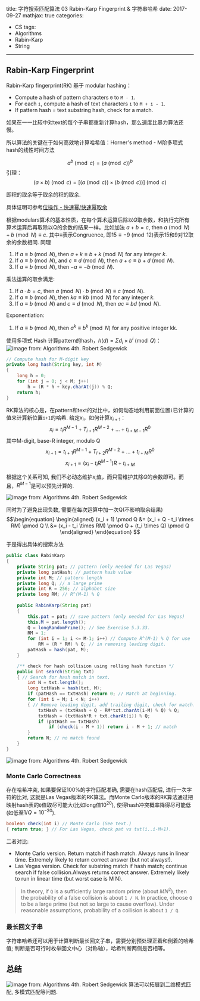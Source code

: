 title: 字符搜索匹配算法 03 Rabin-Karp Fingerprint & 字符串哈希
date: 2017-09-27
mathjax: true
categories:
- CS
tags:
- Algorithms
- Rabin-Karp
- String
---

## Rabin-Karp Fingerprint
Rabin-Karp fingerprint(RK) 基于 modular hashing：
- Compute a hash of pattern characters `0` to `M - 1`.
- For each `i`, compute a hash of text characters `i` to `M + i - 1`.
- If pattern hash = text substring hash, check for a match.

如果在一一比较中对text的每个子串都重新计算hash，那么速度比暴力算法还慢。
<!-- more -->

所以算法的关键在于如何高效地计算哈希值：Horner's method - M阶多项式hash的线性时间方法

$$a^b \pmod c = (a \pmod c)^b$$
引理：
$$(a \times b) \pmod c = [( a \pmod c ) \times (b \pmod c) ] \pmod c$$

即积的取余等于取余的积的取余.

具体证明可参考[位操作 - 快速幂/快速幂取余](/bits-operations-07/快速幂取余)

根据modulars算术的基本性质，在每个算术运算后除以$Q$取余数，和执行完所有算术运算后再取除以Q的余数的结果一样。比如加法 $a+b = c$, then $a\pmod N+b\pmod N \equiv c$. 其中$\equiv$表示Congruence, 即$15 \equiv -9\pmod{12}$表示$15$和$9$对$12$取余的余数相同. 同理
1. If $a\equiv b\pmod N$, then $a+k \equiv b+k \pmod N$ for any integer $k$.
2. If $a\equiv b\pmod N$, and $c\equiv d\pmod N$, then $a+c \equiv b+d \pmod N$.
3. If $a \equiv b\pmod N$, then $-a \equiv -b\pmod N$.

乘法运算的取余满足:
1. If $a \cdot b = c$, then $a\pmod N\cdot b\pmod N \equiv c \pmod{N}$.
2. If $a \equiv b \pmod{N}$, then $ka \equiv kb \pmod{N}$ for any integer $k$.
3. If $a \equiv b \pmod{N}$ and $c \equiv d \pmod{N}$, then $ac \equiv bd \pmod{N}$.

Exponentiation:
1. If $a\equiv b\pmod{N}$, then $a^k \equiv b^k \pmod{N}$ for any positive integer kk.

使用多项式 Hash 计算pattern的hash，$h(d) = \Sigma d_i \times b^i \pmod Q$：
![](/images/horner_method.png "image from:  Algorithms 4th. Robert Sedgewick")
```java
// Compute hash for M-digit key
private long hash(String key, int M)
{
    long h = 0;
    for (int j = 0; j < M; j++)
        h = (R * h + key.charAt(j)) % Q;
    return h;
}
```

RK算法的核心是，在pattern和text的对比中，如何动态地利用前面位置`i`已计算的值来计算新位置`i+1`的哈希. 给定$x_i$，如何计算$x_{i+1}$：
$$x_i = t_i R^{M-1} + T_{i+1}R^{M-2} + ... + t_{i+M-1}R^0$$
其中M-digit, base-R integer, modulo Q
$$x_{i+1} = t_{i+1}R^{M-1} + T_{i+2}R^{M-2} + ... + t_{i+M}R^0$$
$$x_{i+1} = (x_i - t_i R^{M-1}) R + t_{i+M}$$

根据这个关系可知, 我们不必动态维护$x_i$值，而只需维护其除$Q$的余数即可。而且，$R^{M-1}$是可以预先计算的.

![](/images/rk_key_computation.png "image from: Algorithms 4th. Robert Sedgewick")

同时为了避免出现负数, 需要在每次运算中加一次Q(不影响取余结果)
$$\begin{equation}
\begin{aligned}
(x_i + 1) \pmod Q &=  (x_i + Q - t_i \times RM) \pmod Q \\
                  &= (x_i - t_i \times RM) \pmod Q + (t_i \times Q) \pmod Q 
\end{aligned}
\end{equation} 
$$

于是得出具体的搜索方法
```java
public class RabinKarp
{
    private String pat; // pattern (only needed for Las Vegas)
    private long patHash; // pattern hash value
    private int M; // pattern length
    private long Q; // a large prime
    private int R = 256; // alphabet size
    private long RM; // R^(M-1) % Q
    
    public RabinKarp(String pat)
    {
        this.pat = pat; // save pattern (only needed for Las Vegas)
        this.M = pat.length();
        Q = longRandomPrime(); // See Exercise 5.3.33.
        RM = 1;
        for (int i = 1; i <= M-1; i++) // Compute R^(M-1) % Q for use
            RM = (R * RM) % Q; // in removing leading digit.
        patHash = hash(pat, M);
    }

    /** check for hash collision using rolling hash function */
    public int search(String txt)
    { // Search for hash match in text.
        int N = txt.length();
        long txtHash = hash(txt, M);
        if (patHash == txtHash) return 0; // Match at beginning.
        for (int i = M; i < N; i++)
        { // Remove leading digit, add trailing digit, check for match.
            txtHash = (txtHash + Q - RM*txt.charAt(i-M) % Q) % Q;
            txtHash = (txtHash*R + txt.charAt(i)) % Q;
            if (patHash == txtHash)
                if (check(i - M + 1)) return i - M + 1; // match
        }
        return N; // no match found
    }
}
```

![](/images/rk.png "image from:  Algorithms 4th. Robert Sedgewick")

### Monte Carlo Correctness
存在哈希冲突, 如果要保证100%的字符匹配准确, 需要在hash匹配后, 进行一次字符的比对, 这就是Las Vegas版本的RK算法。而Monte Carlo版本的RK算法通过把映射hash表的`Q`值取尽可能大(比如long值$10^{20}$), 使得hash冲突概率降得尽可能低(如低至$1/Q = 10^{-20}$).

```java
boolean check(int i) // Monte Carlo (See text.)
{ return true; } // For Las Vegas, check pat vs txt(i..i-M+1).
```

二者对比:
* Monte Carlo version. Return match if hash match. Always runs in linear time. Extremely likely to return correct answer (but not always!).
* Las Vegas version. Check for substring match if hash match; continue search if false collision.Always returns correct answer. Extremely likely to run in linear time (but worst case is M N).

> In theory, if `Q` is a sufficiently large random prime (about $M N^2$), then the probability of a false collision is about `1 / N`.
> In practice, choose `Q` to be a large prime (but not so large to cause overflow). Under reasonable assumptions, probability of a collision is about `1 / Q`.

### 最长回文子串
字符串哈希还可以用于计算判断最长回文子串，需要分别预处理正着和倒着的哈希值; 判断是否可行时枚举回文中心（对称轴），哈希判断两侧是否相等。


## 总结
![](/images/substring_search_cost_summary.png "image from:  Algorithms 4th. Robert Sedgewick")
算法可以拓展到二维模式匹配, 多模式匹配等问题.
